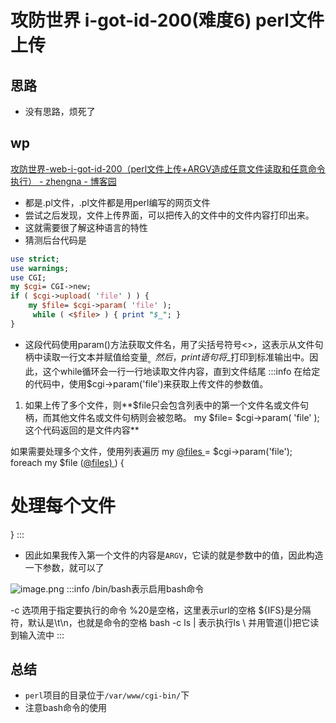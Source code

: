 # 攻防世界 i-got-id-200(难度6) perl文件上传

## 思路

- 没有思路，烦死了

## wp

[攻防世界-web-i-got-id-200（perl文件上传+ARGV造成任意文件读取和任意命令执行） - zhengna - 博客园](https://www.cnblogs.com/zhengna/p/13344832.html)

- 都是.pl文件，.pl文件都是用perl编写的网页文件
- 尝试之后发现，文件上传界面，可以把传入的文件中的文件内容打印出来。
- 这就需要很了解这种语言的特性
- 猜测后台代码是

```perl
use strict;
use warnings; 
use CGI;
my $cgi= CGI->new;
if ( $cgi->upload( 'file' ) ) { 
    my $file= $cgi->param( 'file' );
     while ( <$file> ) { print "$_"; }
}
```

- 这段代码使用param()方法获取文件名，用了尖括号符号<>，这表示从文件句柄中读取一行文本并赋值给变量$_。然后，print语句将$_打印到标准输出中。因此，这个while循环会一行一行地读取文件内容，直到文件结尾
  :::info
  在给定的代码中，使用$cgi->param('file')来获取上传文件的参数值。

1. 如果上传了多个文件，则**$file只会包含列表中的第一个文件名或文件句柄，而其他文件名或文件句柄则会被忽略。 my $file= $cgi->param( 'file' );这个代码返回的是文件内容**

如果需要处理多个文件，使用列表遍历
my [@files ](/files ) = $cgi->param('file'); 
foreach my $file ([@files) ](/files) ) { 

# 处理每个文件

}
:::

- 因此如果我传入第一个文件的内容是`ARGV`，它读的就是参数中的值，因此构造一下参数，就可以了

![image.png](https://cdn.nlark.com/yuque/0/2023/png/29405061/1683686752937-e23d6603-a284-4502-b9c2-1f6048a67af9.png#averageHue=%23f4efef&clientId=u48653028-7dea-4&from=paste&height=567&id=u0b98be5f&originHeight=1134&originWidth=1081&originalType=binary&ratio=2&rotation=0&showTitle=false&size=87237&status=done&style=none&taskId=uc645e10e-51f2-483f-a579-ecd0a732f67&title=&width=540.5)
:::info
/bin/bash表示启用bash命令

-c 选项用于指定要执行的命令
%20是空格，这里表示url的空格
${IFS}是分隔符，默认是\t\n，也就是命令的空格
bash -c ls \|  表示执行ls \ 并用管道(|)把它读到输入流中
:::

## 总结

- `perl`项目的目录位于`/var/www/cgi-bin/`下
- 注意bash命令的使用